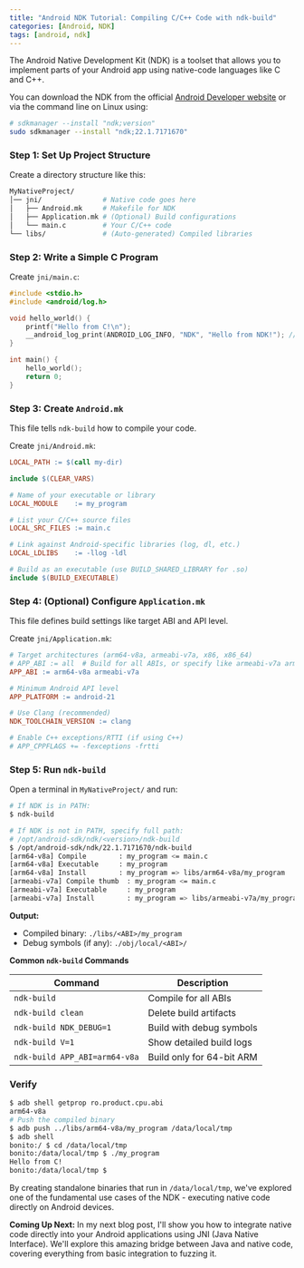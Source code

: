 ```yaml
---
title: "Android NDK Tutorial: Compiling C/C++ Code with ndk-build"
categories: [Android, NDK]
tags: [android, ndk]
---
```


The Android Native Development Kit (NDK) is a toolset that allows you to implement parts of your Android app using native-code languages like C and C++. 

You can download the NDK from the official [Android Developer website](https://developer.android.com/ndk/downloads) or via the command line on Linux using:

```bash
# sdkmanager --install "ndk;version"
sudo sdkmanager --install "ndk;22.1.7171670"
```

### Step 1: Set Up Project Structure

Create a directory structure like this:

```bash
MyNativeProject/
│── jni/               # Native code goes here
│   ├── Android.mk     # Makefile for NDK
│   ├── Application.mk # (Optional) Build configurations
│   └── main.c         # Your C/C++ code
└── libs/              # (Auto-generated) Compiled libraries
```

### Step 2: Write a Simple C Program

Create `jni/main.c`:

```c
#include <stdio.h>
#include <android/log.h>

void hello_world() {
    printf("Hello from C!\n");
    __android_log_print(ANDROID_LOG_INFO, "NDK", "Hello from NDK!"); // Logcat output
}

int main() {
    hello_world();
    return 0;
}
```

### Step 3: Create `Android.mk`

This file tells `ndk-build` how to compile your code.  

Create `jni/Android.mk`:

```makefile
LOCAL_PATH := $(call my-dir)

include $(CLEAR_VARS)

# Name of your executable or library
LOCAL_MODULE    := my_program  

# List your C/C++ source files
LOCAL_SRC_FILES := main.c

# Link against Android-specific libraries (log, dl, etc.)
LOCAL_LDLIBS    := -llog -ldl  

# Build as an executable (use BUILD_SHARED_LIBRARY for .so)
include $(BUILD_EXECUTABLE)  
```

### Step 4: (Optional) Configure `Application.mk`

This file defines build settings like target ABI and API level.  

Create `jni/Application.mk`:

```makefile
# Target architectures (arm64-v8a, armeabi-v7a, x86, x86_64)
# APP_ABI := all  # Build for all ABIs, or specify like armeabi-v7a arm64-v8a x86 x86_64
APP_ABI := arm64-v8a armeabi-v7a  

# Minimum Android API level
APP_PLATFORM := android-21  

# Use Clang (recommended)
NDK_TOOLCHAIN_VERSION := clang  

# Enable C++ exceptions/RTTI (if using C++)
# APP_CPPFLAGS += -fexceptions -frtti
```

### Step 5: Run `ndk-build`

Open a terminal in `MyNativeProject/` and run:

```bash
# If NDK is in PATH:
$ ndk-build

# If NDK is not in PATH, specify full path:
# /opt/android-sdk/ndk/<version>/ndk-build
$ /opt/android-sdk/ndk/22.1.7171670/ndk-build 
[arm64-v8a] Compile        : my_program <= main.c
[arm64-v8a] Executable     : my_program
[arm64-v8a] Install        : my_program => libs/arm64-v8a/my_program
[armeabi-v7a] Compile thumb  : my_program <= main.c
[armeabi-v7a] Executable     : my_program
[armeabi-v7a] Install        : my_program => libs/armeabi-v7a/my_program

```

**Output:**

- Compiled binary: `./libs/<ABI>/my_program`  
- Debug symbols (if any): `./obj/local/<ABI>/`

**Common `ndk-build` Commands**

|Command|Description|
|---|---|
|`ndk-build`|Compile for all ABIs|
|`ndk-build clean`|Delete build artifacts|
|`ndk-build NDK_DEBUG=1`|Build with debug symbols|
|`ndk-build V=1`|Show detailed build logs|
|`ndk-build APP_ABI=arm64-v8a`|Build only for 64-bit ARM|

### Verify

```bash
$ adb shell getprop ro.product.cpu.abi
arm64-v8a
# Push the compiled binary 
$ adb push ../libs/arm64-v8a/my_program /data/local/tmp
$ adb shell
bonito:/ $ cd /data/local/tmp
bonito:/data/local/tmp $ ./my_program                                                              
Hello from C!
bonito:/data/local/tmp $

```

By creating standalone binaries that run in `/data/local/tmp`, we've explored one of the fundamental use cases of the NDK - executing native code directly on Android devices.

**Coming Up Next:** In my next blog post, I'll show you how to integrate native code directly into your Android applications using JNI (Java Native Interface). We'll explore this amazing bridge between Java and native code, covering everything from basic integration to fuzzing it.